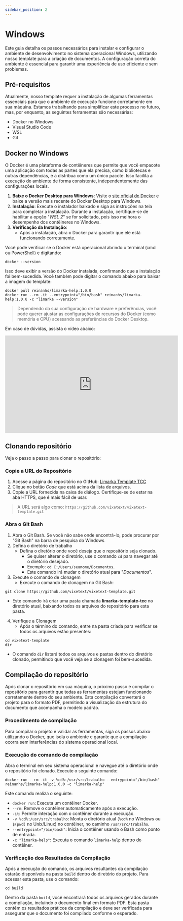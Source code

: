 ```yaml
---
sidebar_position: 2
---
```


# Windows

Este guia detalha os passos necessários para instalar e configurar o ambiente de desenvolvimento no sistema operacional Windows, utilizando nosso template para a criação de documentos. A configuração correta do ambiente é essencial para garantir uma experiência de uso eficiente e sem problemas.

## Pré-requisitos

Atualmente, nosso template requer a instalação de algumas ferramentas essenciais para que o ambiente de execução funcione corretamente em sua máquina. Estamos trabalhando para simplificar este processo no futuro, mas, por enquanto, as seguintes ferramentas são necessárias:

- Docker no Windows
- Visual Studio Code
- WSL
- Git

## Docker no Windows

O Docker é uma plataforma de contêineres que permite que você empacote uma aplicação com todas as partes que ela precisa, como bibliotecas e outras dependências, e a distribua como um único pacote. Isso facilita a execução do ambiente de forma consistente, independentemente das configurações locais.

1. **Baixe o Docker Desktop para Windows**: Visite o [site oficial do Docker](https://www.docker.com/products/docker-desktop/) e baixe a versão mais recente do Docker Desktop para Windows.
2. **Instalação**: Execute o instalador baixado e siga as instruções na tela para completar a instalação. Durante a instalação, certifique-se de habilitar a opção "*WSL 2*" se for solicitado, pois isso melhora o desempenho dos contêineres no Windows.
3. **Verificação da Instalação**:
   - Após a instalação, abra o Docker para garantir que ele está funcionando corretamente.

Você pode verificar se o Docker está operacional abrindo o terminal (cmd ou PowerShell) e digitando: 

```
docker --version
```

Isso deve exibir a versão do Docker instalada, confirmando que a instalação foi bem-sucedida. Você também pode digitar o comando abaixo para baixar a imagem do template:

```shell
docker pull reinanhs/limarka-help:1.0.0
docker run --rm -it --entrypoint="/bin/bash" reinanhs/limarka-help:1.0.0 -c "limarka --version"
```

> Dependendo da sua configuração de hardware e preferências, você pode querer ajustar as configurações de recursos do Docker (como memória e CPU) acessando as preferências do Docker Desktop.

Em caso de dúvidas, assista o vídeo abaixo:

<iframe width="560" height="315" src="https://www.youtube.com/embed/umFz3MRTSN0?si=IZe7Ntanw6LwZbgz" title="YouTube video player" frameborder="0" allow="accelerometer; autoplay; clipboard-write; encrypted-media; gyroscope; picture-in-picture; web-share" referrerpolicy="strict-origin-when-cross-origin" allowfullscreen></iframe>

## Clonando repositório

Veja o passo a passo para clonar o repositório:

### Copie a URL do Repositório

1. Acesse a página do repositório no GitHub: [Limarka Template TCC](https://github.com/ReinanHS/limarka-template-tcc)
2. Clique no botão *Code* que está acima da lista de arquivos.
3. Copie a URL fornecida na caixa de diálogo. Certifique-se de estar na aba HTTPS, que é mais fácil de usar. 

> A URL será algo como: `https://github.com/vixetext/vixetext-template.git`

### Abra o Git Bash

1. Abra o Git Bash. Se você não sabe onde encontrá-lo, pode procurar por "Git Bash" na barra de pesquisa do Windows.
2. Defina o diretório de trabalho
   - Defina o diretório onde você deseja que o repositório seja clonado. 
     - Se quiser alterar o diretório, use o comando `cd` para navegar até o diretório desejado. 
     - Exemplo: `cd C:/Users/seunome/Documentos`.
     - Este comando irá mudar o diretório atual para "*Documentos*".
3. Execute o comando de clonagem
   - Execute o comando de clonagem no Git Bash:
  
```shell
git clone https://github.com/vixetext/vixetext-template.git
```

   - Este comando irá criar uma pasta chamada **limarka-template-tcc** no diretório atual, baixando todos os arquivos do repositório para esta pasta.
4. Verifique a Clonagem
   - Após o término do comando, entre na pasta criada para verificar se todos os arquivos estão presentes:

```shell
cd vixetext-template
dir
```

   - O comando `dir` listará todos os arquivos e pastas dentro do diretório clonado, permitindo que você veja se a clonagem foi bem-sucedida.

## Compilação do repositório

Após clonar o repositório em sua máquina, o próximo passo é compilar o repositório para garantir que todas as ferramentas estejam funcionando corretamente dentro do seu ambiente. Esta compilação converterá o projeto para o formato PDF, permitindo a visualização da estrutura do documento que acompanha o modelo padrão.

### Procedimento de compilação

Para compilar o projeto e validar as ferramentas, siga os passos abaixo utilizando o Docker, que isola o ambiente e garante que a compilação ocorra sem interferências do sistema operacional local.

### Execução do comando de compilação

Abra o terminal em seu sistema operacional e navegue até o diretório onde o repositório foi clonado. Execute o seguinte comando:

```shell
docker run --rm -it -v %cd%:/usr/src/trabalho --entrypoint="/bin/bash" reinanhs/limarka-help:1.0.0 -c "limarka-help"
```

Este comando realiza o seguinte:

- `docker run`: Executa um contêiner Docker.
- `--rm`: Remove o contêiner automaticamente após a execução.
- `-it`: Permite interação com o contêiner durante a execução.
- `-v %cd%:/usr/src/trabalho`: Monta o diretório atual (`%cd%` no Windows ou `$(pwd)` no Unix/Linux) no contêiner, no caminho `/usr/src/trabalho`.
- `--entrypoint="/bin/bash"`: Inicia o contêiner usando o Bash como ponto de entrada.
- `-c "limarka-help"`: Executa o comando `limarka-help` dentro do contêiner.

### Verificação dos Resultados da Compilação

Após a execução do comando, os arquivos resultantes da compilação estarão disponíveis na pasta `build` dentro do diretório do projeto. Para acessar esta pasta, use o comando:

```shell
cd build
```

Dentro da pasta `build`, você encontrará todos os arquivos gerados durante a compilação, incluindo o documento final em formato PDF. Esta pasta contém os resultados práticos da compilação e deve ser verificada para assegurar que o documento foi compilado conforme o esperado.
